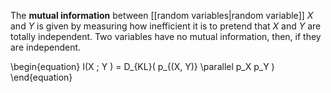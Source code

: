 The **mutual information** between [[random variables|random variable]] $X$ and $Y$ is given by measuring how inefficient it is to pretend that $X$ and $Y$ are totally independent. Two variables have no mutual information, then, if they are independent.

\begin{equation}
I(X ; Y ) = D_{KL}( p_{(X, Y)} \parallel p_X p_Y )
\end{equation}